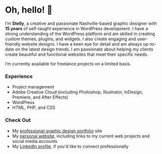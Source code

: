 # Oh, hello! 👋

I’m **Stelly**, a creative and passionate Nashville-based graphic designer with **15 years** of self-taught experience in WordPress development. I have a strong understanding of the WordPress platform and am skilled in creating custom themes, plugins, and widgets. I also create engaging and user-friendly website designs. I have a keen eye for detail and am always up-to-date on the latest design trends. I am passionate about helping my clients create beautiful and functional websites that meet their specific needs.

I’m currently available for freelance projects on a limited basis.

### Experience
- Project management
- Adobe Creative Cloud (including Photoshop, Illustrator, InDesign, Premiere, and After Effects)
- WordPress
- HTML, PHP, and CSS

### Check Out
- My [professional graphic design portfolio](https://www.haleystelly.com) site
- My [personal website](https://www.stel.ly), including links to my current web projects and social media accounts
- My [LinkedIn profile](https://www.linkedin.com/in/chrisstelly/), if you'd like to connect professionally
